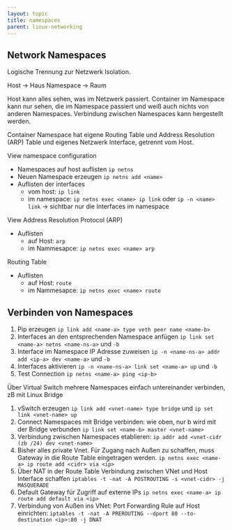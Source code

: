 ```yaml
---
layout: topic
title: namespaces
parent: linux-networking
---
```


## Network Namespaces

Logische Trennung zur Netzwerk Isolation. 

Host -> Haus
Namespace -> Raum

Host kann alles sehen, was im Netzwerk passiert.
Container im Namespace kann nur sehen, die im Namespace passiert und weiß auch nichts von anderen Namespaces.
Verbindung zwischen Namespaces kann hergestellt werden.

Container Namespace hat eigene Routing Table und Address Resolution (ARP) Table und eigenes Netzwerk Interface, getrennt vom Host.

View namespace configuration
- Namespaces auf host auflisten ``ip netns``
- Neuen Namespace erzeugen ``ip netns add <name>``
- Auflisten der interfaces
	- vom host: ``ip link``
	- im namespace: ``ip netns exec <name> ip link`` oder ``ip -n <name> link``
	  -> sichtbar nur die Interfaces im namespace

View Address Resolution Protocol (ARP)
- Auflisten
	- auf Host: ``arp``
	- im Nammesapce: ``ip netns exec <name> arp``
	
Routing Table
- Auflisten
	- auf Host: ``route``
	- im Nammesapce: ``ip netns exec <name> route``
	
## Verbinden von Namespaces

1) Pip erzeugen ``ip link add <name-a> type veth peer name <name-b>``
2) Interfaces an den entsprechenden Namespace anfügen ``ip link set <name-a> netns <name-ns-a>`` und ``-b``
3) Interface im Namespace IP Adresse zuweisen ``ip -n <name-ns-a> addr add <ip-a> dev <name-a>`` und ``-b``
4) Interfaces aktivieren ``ip -n <name-ns-a> link set <name-a> up`` und ``-b``
5) Test Connection ``ip netns <name-a> ping <ip-b>``

Über Virtual Switch mehrere Namespaces einfach untereinander verbinden, zB mit Linux Bridge
1) vSwitch erzeugen ``ip link add <vnet-name> type bridge`` und ``ip set link <vnet-name> up``
2) Connect Namespaces mit Bridge verbinden: wie oben, nur b wird mit der Bridge verbunden ``ip link set <name-b> master <vnet-name>``
3) Verbindung zwischen Namespaces etablieren: ``ip addr add <vnet-cidr (zb /24) dev <vnet-name>``
4) Bisher alles private Vnet. Für Zugang nach Außen zu schaffen, muss Gateway in die Route Table eingetragen werden. ``ip netns exec <name-a> ip route add <cidr> via <ip>``
5) Über NAT in der Route Table Verbindung zwischen VNet und Host Interface schaffen ``iptables -t -nat -A POSTROUTING -s <vnet-cidr> -j MASQUERADE``
6) Default Gateway für Zugriff auf externe IPs ``ip netns exec <name-a> ip route add default via <ip>``
7) Verbindung von Außen ins VNet: Port Forwarding Rule auf Host einrichten: ``iptables -t -nat -A PREROUTING --dport 80 --to-destination <ip>:80 -j DNAT``